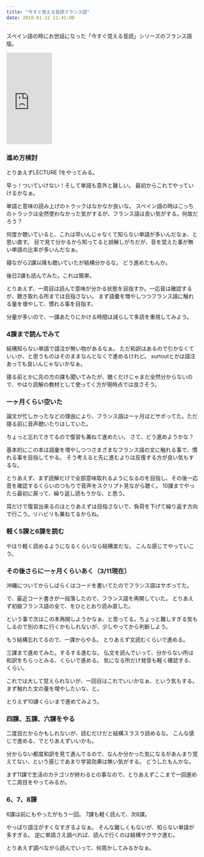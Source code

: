 ```yaml
---
title: "今すぐ覚える音読フランス語"
date: 2018-01-22 11:41:08
---
```


スペイン語の時にお世話になった「今すぐ覚える音読」シリーズのフランス語版。

<iframe style="width:120px;height:240px;" marginwidth="0" marginheight="0" scrolling="no" frameborder="0" src="https://rcm-fe.amazon-adsystem.com/e/cm?ref=qf_sp_asin_til&t=karino203-22&m=amazon&o=9&p=8&l=as1&IS1=1&detail=1&asins=4890853073&bc1=ffffff<1=_top&fc1=333333&lc1=0066c0&bg1=ffffff&f=ifr"> </iframe>

### 進め方検討

とりあえずLECTURE 1をやってみる。

早っ！ついていけない！そして単語も意外と難しい。
最初からこれでやっていけるかなぁ。

単語と意味の読み上げのトラックはなかなか良いな。
スペイン語の時はこっちのトラックは全然使わなかった気がするが、フランス語は良い気がする。何故だろう？

何度か聴いていると、これは早いんじゃなくて知らない単語が多いんだなぁ、と思い直す。
目で見て分かるから知ってると誤解しがちだが、音を覚えた事が無い単語の比率が多いんだなぁ。

寝ながら2課以降も聴いていたが結構分かるな。
どう進めたもんか。

後日2課も読んでみた。これは簡単。

とりあえず、一周目は読んで意味が分かる状態を目指すか。一応音は確認するが、聴き取れる所までは目指さない。
まず語彙を増やしつつフランス語に触れる量を増やして、慣れる事を目指す。

分量が多いので、一課あたりにかける時間は減らして多読を重視してみよう。

### 4課まで読んでみて

結構知らない単語で語注が無い物があるなぁ。
ただ和訳はあるので引かなくていいか、と思うものはそのままなんとなくで進めるけれど。
surtoutとかは語注あっても良いんじゃないかなぁ。

寝る前とかに先の方の課も聞いてみたが、聴くだけじゃまだ全然分からないので、やはり読解の教材として使ってく方が現時点では良さそう。

### 一ヶ月くらい空いた

論文が忙しかったなどの理由により、フランス語は一ヶ月ほどサボってた。ただ寝る前に音声聴いたりはしていた。

ちょっと忘れてきてるので復習も兼ねて進めたい。
さて、どう進めようかな？

基本的にこの本は語彙を増やしつつさまざまなフランス語の文に触れる事で、慣れる事を目指してやる。
そう考えると先に進むよりは反復する方が良い気もするな。

とりあえず、まず読解だけで全部意味取れるようになるのを目指し、その後一応音を確認するくらいのつもりで音声をスクリプト見ながら聴く。
10課までやったら最初に戻って、繰り返し読もうかな、と思う。

耳だけで復習出来るのはとりあえずは目指さないで、負荷を下げて繰り返す方向で行こう。リハビリも兼ねてるからね。

### 軽く5課と6課を読む

やはり軽く読めるようになるくらいなら結構楽だな。
こんな感じでやっていこう。

### その後さらに一ヶ月くらいあく（3/11現在）

沖縄についてからしばらくはコードを書いてたのでフランス語はサボってた。

で、最近コード書きが一段落したので、フランス語を再開していた。
とりあえず初級フランス語の全て、をひととおり読み直した。

という事で次はこの本再開しようかなぁ、と思ってる。ちょっと難しすぎる気もしるので別の本に行くかもしれないが、少しやってから判断しよう。

もう結構忘れてるので、一課からやる。
とりあえず文読むくらいで進める。

三課まで進めてみた。するする進むな。
仏文を読んでいって、分からない所は和訳をちらっとみる、くらいで進める。
気になる所だけ発音も軽く確認する、くらい。

これでは大して覚えられないが、一回目はこれでいいかなぁ、という気もする。
まず触れた文の量を増やしたいな、と。

とりえず10課くらいまで進めてみよう。

### 四課、五課、六課をやる

二度目だからかもしれないが、読むだけだと結構スラスラ読めるな。
こんな感じで進める、でとりあえずいいかも。

分からない都度和訳を見て進んでるので、なんか分かった気になるがあんまり覚えてない、という感じであまり学習効果は無い気がする。
どうしたもんかな。

まず11課で生活のカテゴリが終わるとの事なので、とりあえずここまで一回進めて二周目をやってみるか。

### 6、7、8課

6課は前にもやったがもう一回。
7課も軽く読んで、次8課。

やっぱり語注がすくなすぎるよなぁ。
そんな難しくもないが、知らない単語が多すぎる。
逆に単語さえ調べれば、読んで行くのは結構サクサク進む。

とりあえず調べながら読んでいって、何周かしてみるかなぁ。
